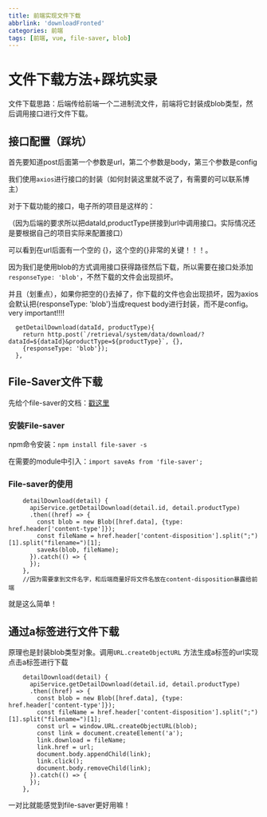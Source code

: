 ```yaml
---
title: 前端实现文件下载
abbrlink: 'downloadFronted'
categories: 前端
tags: [前端, vue, file-saver, blob]
---
```

# 文件下载方法+踩坑实录

文件下载思路：后端传给前端一个二进制流文件，前端将它封装成blob类型，然后调用接口进行文件下载。

## 接口配置（踩坑）

首先要知道post后面第一个参数是url，第二个参数是body，第三个参数是config

我们使用`axios`进行接口的封装（如何封装这里就不说了，有需要的可以联系博主）

对于下载功能的接口，电子所的项目是这样的：

（因为后端的要求所以把dataId,productType拼接到url中调用接口。实际情况还是要根据自己的项目实际来配置接口）

可以看到在url后面有一个空的 {}，这个空的{}非常的关键！！！。

因为我们是使用blob的方式调用接口获得路径然后下载，所以需要在接口处添加`responseType: 'blob'`，不然下载的文件会出现损坏。

并且（划重点），如果你把空的{}去掉了，你下载的文件也会出现损坏，因为axios会默认把{responseType: 'blob'}当成request body进行封装，而不是config。very important!!!!

```
  getDetailDownload(dataId, productType){
    return http.post(`/retrieval/system/data/download/?dataId=${dataId}&productType=${productType}`, {},
    {responseType: 'blob'});
  },
```



## File-Saver文件下载

先给个file-saver的文档：[戳这里](https://www.npmjs.com/package/file-saver)

### 安装File-saver

npm命令安装：`npm install file-saver -s`

在需要的module中引入：`import saveAs from 'file-saver';`

### File-saver的使用

```
    detailDownload(detail) {
      apiService.getDetailDownload(detail.id, detail.productType)
      .then((href) => {
        const blob = new Blob([href.data], {type: href.header['content-type']});
        const fileName = href.header['content-disposition'].split(";")[1].split("filename=")[1];
        saveAs(blob, fileName);
      }).catch(() => {
      });
    },
    //因为需要拿到文件名字，和后端商量好将文件名放在content-disposition暴露给前端
```

就是这么简单！

## 通过a标签进行文件下载

原理也是封装blob类型对象。调用`URL.createObjectURL` 方法生成a标签的url实现点击a标签进行下载

```
    detailDownload(detail) {
      apiService.getDetailDownload(detail.id, detail.productType)
      .then((href) => {
        const blob = new Blob([href.data], {type: href.header['content-type']});
        const fileName = href.header['content-disposition'].split(";")[1].split("filename=")[1];
        const url = window.URL.createObjectURL(blob);
        const link = document.createElement('a');
        link.download = fileName;
        link.href = url;
        document.body.appendChild(link);
        link.click();
        document.body.removeChild(link);
      }).catch(() => {
      });
    },
```

一对比就能感觉到file-saver更好用嘛！